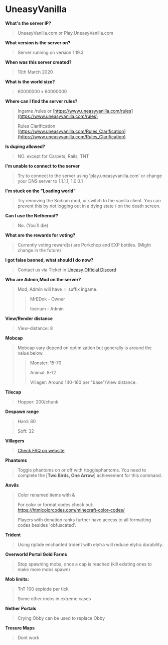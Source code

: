 # UneasyVanilla


**What's the server IP?**
> UneasyVanilla.com or Play.UneasyVanilla.com
	
**What version is the server on?**
> Server running on version 1.19.3
	
**When was this server created?**
> 10th March 2020
	
**What is the world size?**
> 60000000 x 60000000
	
**Where can I find the server rules?**
> Ingame /rules or [https://www.uneasyvanilla.com/rules](https://www.uneasyvanilla.com/rules)
>
> Rules Clarification [https://www.uneasyvanilla.com/Rules_Clarification](https://www.uneasyvanilla.com/Rules_Clarification)
	
**Is duping allowed?**
> NO. except for Carpets, Rails, TNT
	
**I'm unable to connect to the server**
> Try to connect to the server using 'play.uneasyvanilla.com' or change your DNS server to 1.1.1.1, 1.0.0.1
	
**I'm stuck on the "Loading world"**
> Try removing the Sodium mod, or switch to the vanilla client. You can prevent this by not logging out in a dying state / on the death screen.
	
**Can I use the Netheroof?**
> No. (You´ll die)
	
**What are the rewards for voting?**
> Currently voting reward(s) are Porkchop and EXP bottles. (Might change in the future)
	
**I got false banned, what should I do now?**
> Contact us via Ticket in [Uneasy Official Discord](https://discord.uneasyvanilla.com)
	
**Who are Admin,Mod on the server?**
> Mod, Admin will have ♢ suffix ingame.
>> MrEDok - Owner
>>
>> Iberium - Admin
	
**View/Render distance**
> View-distance: 8
	
**Mobcap**
> Mobcap vary depend on optimization but generally is around the value below.
>> Monster: 15-70
>>
>> Animal: 8-12
>>
>> Villager: Around 140-160 per "base"/View distance.
		
**Tilecap**
> Hopper: 200/chunk
	
**Despawn range**
> Hard: 80
>
> Soft: 32
	
**Villagers**
> [Check FAQ on website](https://www.uneasyvanilla.com/faq)

**Phantoms**
> Toggle phantoms on or off with /togglephantoms. You need to complete the [**Two Birds, One Arrow**] achievement for this command.
	
**Anvils**
> Color renamed items with &
>
>For color or format codes check out: https://htmlcolorcodes.com/minecraft-color-codes/
>
>Players with donation ranks further have access to all formatting codes besides 'obfuscated'.
	
**Trident**
> Using riptide enchanted trident with elytra will reduce elytra durability.
	
**Overworld Portal Gold Farms**
> Stop spawning mobs, once a cap is reached (kill existing ones to make more mobs spawn)
	
**Mob limits:**
> TnT 100 explode per tick
>
> Some other mobs in extreme cases
	
**Nether Portals**
> Crying Obby can be used to replace Obby 
	
**Tresure Maps**
> Dont work
	
